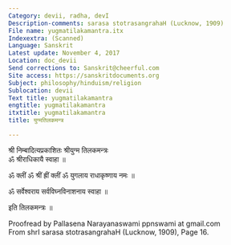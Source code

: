 ```yaml
---
Category: devii, radha, devI
Description-comments: sarasa stotrasangrahaH (Lucknow, 1909)
File name: yugmatilakamantra.itx
Indexextra: (Scanned)
Language: Sanskrit
Latest update: November 4, 2017
Location: doc_devii
Send corrections to: Sanskrit@cheerful.com
Site access: https://sanskritdocuments.org
Subject: philosophy/hinduism/religion
Sublocation: devii
Text title: yugmatilakamantra
engtitle: yugmatilakamantra
itxtitle: yugmatilakamantra
title: युग्मतिलकमन्त्र

---
```

  
 श्री निम्बादित्यप्रकाशितः श्रीयुग्म तिलकमन्त्रः   
ॐ श्रीराधिकायै स्वाहा ॥  
  
ॐ क्लीं ॐ श्रीं ह्रीं क्लीं ॐ युगलाय राधाकृष्णाय नमः ॥  
  
ॐ सर्वेश्वराय सर्वविघ्नविनाशनाय स्वाहा ॥  
  
इति तिलकमन्त्रः ॥  
  
  
Proofread by Pallasena Narayanaswami ppnswami at gmail.com  
From shrI sarasa stotrasangrahaH (Lucknow, 1909), Page 16.  
  
